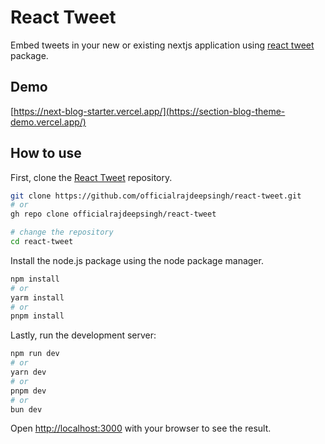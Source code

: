 # React Tweet

Embed tweets in your new or existing nextjs application using [react tweet](https://react-tweet.vercel.app/) package.

## Demo

[https://next-blog-starter.vercel.app/](https://section-blog-theme-demo.vercel.app/)

## How to use

First, clone the [React Tweet](https://github.com/officialrajdeepsingh/react-tweet) repository.

```bash
git clone https://github.com/officialrajdeepsingh/react-tweet.git
# or
gh repo clone officialrajdeepsingh/react-tweet

# change the repository
cd react-tweet
```

Install the node.js package using the node package manager.

```bash
npm install
# or
yarm install
# or
pnpm install
```

Lastly, run the development server:

```bash
npm run dev
# or
yarn dev
# or
pnpm dev
# or
bun dev
```

Open [http://localhost:3000](http://localhost:3000) with your browser to see the result.
